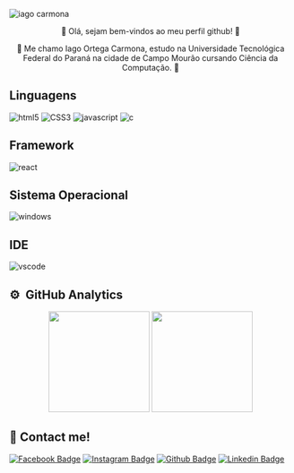 ![iago carmona](https://user-images.githubusercontent.com/69121686/131956569-25d58ae3-41bb-45b8-9ae0-6a5bb25ac00e.jpg)

 <p align="center"> 👋 Olá, sejam bem-vindos ao meu perfil github! 👋 </p>

 <p align="center"> 🔰 Me chamo Iago Ortega Carmona, estudo na Universidade Tecnológica Federal do Paraná na cidade de Campo Mourão cursando Ciência da Computação. 🔰 </p>

## Linguagens
![html5](https://img.shields.io/badge/HTML5-E34F26?style=for-the-badge&logo=html5&logoColor=white) ![CSS3](https://img.shields.io/badge/CSS3-1572B6?style=for-the-badge&logo=css3&logoColor=white) ![javascript](https://img.shields.io/badge/JavaScript-323330?style=for-the-badge&logo=javascript&logoColor=F7DF1E) ![c](https://img.shields.io/badge/C-00599C?style=for-the-badge&logo=c&logoColor=white)

## Framework
![react](https://img.shields.io/badge/React-20232A?style=for-the-badge&logo=react&logoColor=61DAFB)

## Sistema Operacional
![windows](https://img.shields.io/badge/Windows-0078D6?style=for-the-badge&logo=windows&logoColor=white)

## IDE
![vscode](https://img.shields.io/badge/Visual_Studio_Code-0078D4?style=for-the-badge&logo=visual%20studio%20code&logoColor=white)

## ⚙️ &nbsp;GitHub Analytics

<p align="center">
  <img height="180em" src="https://github-readme-stats.vercel.app/api?username=iagocarmona&show_icons=true&theme=github_dark&include_all_commits=true&count_private=true"/>
  <img height="180em" src="https://github-readme-stats.vercel.app/api/top-langs/?username=iagocarmona&layout=compact&langs_count=8&theme=github_dark"/>
</p>

## 📱 Contact me! 
[![Facebook Badge](https://img.shields.io/badge/Facebook-1877F2?style=for-the-badge&logo=facebook&logoColor=white&link=https://www.facebook.com/iago.carmona)](https://www.facebook.com/iago.carmona)
[![Instagram Badge](https://img.shields.io/badge/Instagram-E4405F?style=for-the-badge&logo=instagram&logoColor=white&link=https://www.instagram.com/iago_carmona/)](https://www.instagram.com/iago_carmona/)
[![Github Badge](https://img.shields.io/badge/GitHub-100000?style=for-the-badge&logo=github&logoColor=white&link=https://github.com/iagocarmona)](https://github.com/iagocarmona)
[![Linkedin Badge](https://img.shields.io/badge/LinkedIn-0077B5?style=for-the-badge&logo=linkedin&logoColor=white&link=https://www.linkedin.com/in/iago-carmona-452b2a196/)](https://www.linkedin.com/in/iago-carmona-452b2a196/)


